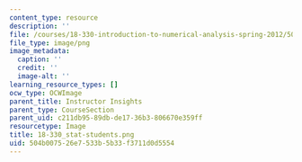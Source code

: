 ```yaml
---
content_type: resource
description: ''
file: /courses/18-330-introduction-to-numerical-analysis-spring-2012/504b007526e7533b5b33f3711d0d5554_18-330_stat-students.png
file_type: image/png
image_metadata:
  caption: ''
  credit: ''
  image-alt: ''
learning_resource_types: []
ocw_type: OCWImage
parent_title: Instructor Insights
parent_type: CourseSection
parent_uid: c211db95-89db-de17-36b3-806670e359ff
resourcetype: Image
title: 18-330_stat-students.png
uid: 504b0075-26e7-533b-5b33-f3711d0d5554
---
```

